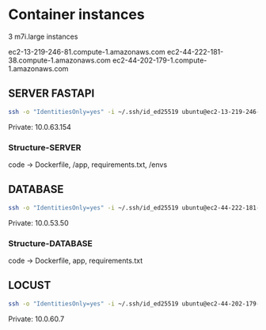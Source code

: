 # Container instances

3 m7i.large instances

ec2-13-219-246-81.compute-1.amazonaws.com
ec2-44-222-181-38.compute-1.amazonaws.com
ec2-44-202-179-1.compute-1.amazonaws.com

## SERVER FASTAPI

```bash
ssh -o "IdentitiesOnly=yes" -i ~/.ssh/id_ed25519 ubuntu@ec2-13-219-246-81.compute-1.amazonaws.com
```

Private: 10.0.63.154

### Structure-SERVER

code -> Dockerfile, /app, requirements.txt, /envs

## DATABASE

```bash
ssh -o "IdentitiesOnly=yes" -i ~/.ssh/id_ed25519 ubuntu@ec2-44-222-181-38.compute-1.amazonaws.com
```

Private: 10.0.53.50

### Structure-DATABASE

code -> Dockerfile, app, requirements.txt

## LOCUST

```bash
ssh -o "IdentitiesOnly=yes" -i ~/.ssh/id_ed25519 ubuntu@ec2-44-202-179-1.compute-1.amazonaws.com
```

Private: 10.0.60.7
